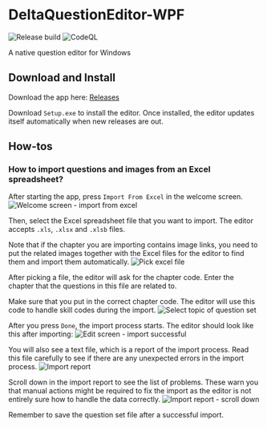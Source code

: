 # DeltaQuestionEditor-WPF

![Release build](https://github.com/Profound-Education-Centre/DeltaQuestionEditor-WPF/workflows/Release%20build/badge.svg)
![CodeQL](https://github.com/Profound-Education-Centre/DeltaQuestionEditor-WPF/workflows/CodeQL/badge.svg)

A native question editor for Windows

## Download and Install

Download the app here: [Releases](https://github.com/Profound-Education-Centre/DeltaQuestionEditor-WPF/releases/latest)

Download `Setup.exe` to install the editor. Once installed, the editor updates itself automatically when new releases are out.

## How-tos

### How to import questions and images from an Excel spreadsheet?

After starting the app, press `Import From Excel` in the welcome screen.
![Welcome screen - import from excel](https://user-images.githubusercontent.com/25472513/97781117-53e52c00-1bc4-11eb-9163-97963b6f17a9.png)

Then, select the Excel spreadsheet file that you want to import. The editor accepts `.xls`, `.xlsx` and `.xlsb` files.

Note that if the chapter you are importing contains image links, you need to put the related images together with the Excel files for the editor to find them and import them automatically.
![Pick excel file](https://user-images.githubusercontent.com/25472513/97781155-80994380-1bc4-11eb-9076-3577b1d58ca1.png)

After picking a file, the editor will ask for the chapter code. Enter the chapter that the questions in this file are related to.

Make sure that you put in the correct chapter code. The editor will use this code to handle skill codes during the import.
![Select topic of question set](https://user-images.githubusercontent.com/25472513/97781224-d1a93780-1bc4-11eb-95aa-3f834e3aea70.png)

After you press `Done`, the import process starts. The editor should look like this after importing:
![Edit screen - import successful](https://user-images.githubusercontent.com/25472513/97781300-5005d980-1bc5-11eb-8e67-068072c350b3.png)

You will also see a text file, which is a report of the import process. Read this file carefully to see if there are any unexpected errors in the import process.
![Import report](https://user-images.githubusercontent.com/25472513/97781330-86dbef80-1bc5-11eb-8814-8b1982e02678.png)

Scroll down in the import report to see the list of problems. These warn you that manual actions might be required to fix the import as the editor is not entirely sure how to handle the data correctly.
![Import report - scroll down](https://user-images.githubusercontent.com/25472513/97781364-b0951680-1bc5-11eb-8c77-cc9563a8bedb.png)

Remember to save the question set file after a successful import.

